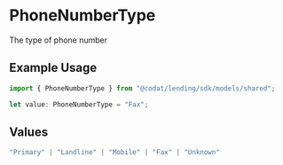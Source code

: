 # PhoneNumberType

The type of phone number

## Example Usage

```typescript
import { PhoneNumberType } from "@codat/lending/sdk/models/shared";

let value: PhoneNumberType = "Fax";
```

## Values

```typescript
"Primary" | "Landline" | "Mobile" | "Fax" | "Unknown"
```